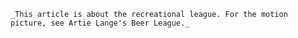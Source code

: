     _This article is about the recreational league. For the motion picture, see Artie Lange's Beer League._
